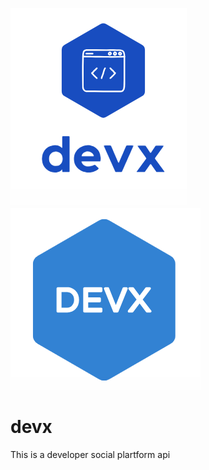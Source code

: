 ![Devx logo](img/dvx.PNG) ![Devx logo2](img/dvx2.PNG)
# devx
This is a developer social plartform api
